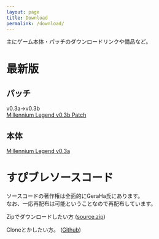 ```yaml
---
layout: page
title: Download
permalink: /download/
---
```


主にゲーム本体・パッチのダウンロードリンクや備品など。

# 最新版
## パッチ
v0.3a->v0.3b  
[Millennium Legend v0.3b Patch](https://ux.getuploader.com/millenniumlegend/download/34/Millennium+Legend+v0.3b+Patch.zip)

## 本体
[Millennium Legend v0.3a](https://ux.getuploader.com/millenniumlegend/download/30/Millennium+Legend+v0.3a.zip)

# すぴブレソースコード
ソースコードの著作権は全面的にGeraHa氏にあります。  
なお、一応再配布は可能ということなので再配布しています。

Zipでダウンロードしたい方
([source.zip](https://ux.getuploader.com/millenniumlegend/download/7/source.zip))

Cloneとかしたい方。
([Github](https://github.com/Stnsllet/SpiritualBlade-GeraHa))


